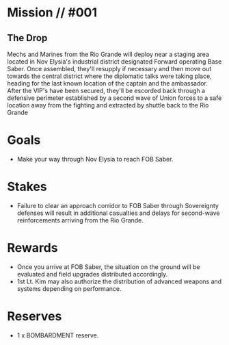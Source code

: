 # Mission // #001
## The Drop

Mechs and Marines from the Rio Grande will deploy near a staging area located in Nov Elysia's industrial district designated Forward operating Base Saber. Once assembled, they'll resupply if necessary and then move out towards the central district where the diplomatic talks were taking place, heading for the last known location of the captain and the ambassador. After the VIP's have been secured, they'll be escorded back through a defensive perimeter established by a second wave of Union forces to a safe location away from the fighting and extracted by shuttle back to the Rio Grande

# Goals
- Make your way through Nov Elysia to reach FOB Saber.

# Stakes
- Failure to clear an approach corridor to FOB Saber through Sovereignty defenses will result in additional casualties and delays for second-wave reinforcements arriving from the Rio Grande.

# Rewards
- Once you arrive at FOB Saber, the situation on the ground will be  evaluated and field upgrades distributed accordingly.
-  1st Lt. Kim may also authorize the distribution of advanced weapons and systems depending on performance.

# Reserves
- 1 x BOMBARDMENT reserve.
